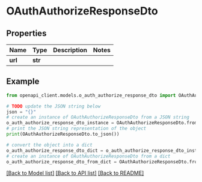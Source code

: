 # OAuthAuthorizeResponseDto


## Properties

Name | Type | Description | Notes
------------ | ------------- | ------------- | -------------
**url** | **str** |  | 

## Example

```python
from openapi_client.models.o_auth_authorize_response_dto import OAuthAuthorizeResponseDto

# TODO update the JSON string below
json = "{}"
# create an instance of OAuthAuthorizeResponseDto from a JSON string
o_auth_authorize_response_dto_instance = OAuthAuthorizeResponseDto.from_json(json)
# print the JSON string representation of the object
print(OAuthAuthorizeResponseDto.to_json())

# convert the object into a dict
o_auth_authorize_response_dto_dict = o_auth_authorize_response_dto_instance.to_dict()
# create an instance of OAuthAuthorizeResponseDto from a dict
o_auth_authorize_response_dto_from_dict = OAuthAuthorizeResponseDto.from_dict(o_auth_authorize_response_dto_dict)
```
[[Back to Model list]](../README.md#documentation-for-models) [[Back to API list]](../README.md#documentation-for-api-endpoints) [[Back to README]](../README.md)


